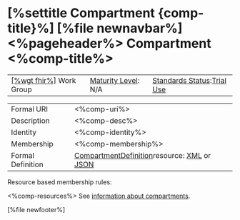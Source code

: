 \[%settitle Compartment {comp-title}%\]
\[%file newnavbar%\]
&lt;%pageheader%&gt;
Compartment &lt;%comp-title%&gt;
================================

|                                                |                                               |                                                                                      |
|------------------------------------------------|-----------------------------------------------|--------------------------------------------------------------------------------------|
| [\[%wgt fhir%\]](%5B%wg%20fhir%%5D) Work Group | [Maturity Level](versions.html#maturity): N/A | [Standards Status](versions.html#std-process):[Trial Use](versions.html#std-process) |

|                   |                                                                                                                                                                                   |
|-------------------|-----------------------------------------------------------------------------------------------------------------------------------------------------------------------------------|
| Formal URI        | &lt;%comp-uri%&gt;                                                                                                                                                                |
| Description       | &lt;%comp-desc%&gt;                                                                                                                                                               |
| Identity          | &lt;%comp-identity%&gt;                                                                                                                                                           |
| Membership        | &lt;%comp-membership%&gt;                                                                                                                                                         |
| Formal Definition | [CompartmentDefinition](compartmentdefinition.html)resource: [XML](compartmentdefinition-%3C%comp-name%%3E.xml.html) or [JSON](compartmentdefinition-%3C%comp-name%%3E.json.html) |

Resource based membership rules:

&lt;%comp-resources%&gt;
See [information about compartments](compartmentdefinition.html).

\[%file newfooter%\]
